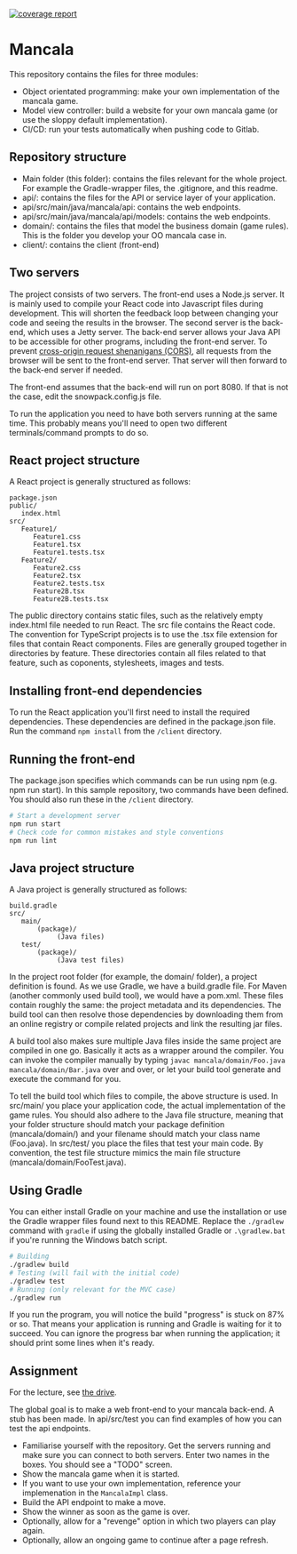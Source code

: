 [![coverage report](https://git.sogyo.nl/gvdwel/mancala-java/badges/mvc/coverage.svg)](https://git.sogyo.nl/gvdwel/mancala-java/-/commits/mvc)

# Mancala

This repository contains the files for three modules:
- Object orientated programming: make your own implementation of the mancala game.
- Model view controller: build a website for your own mancala game (or use the sloppy default implementation).
- CI/CD: run your tests automatically when pushing code to Gitlab.


## Repository structure

- Main folder (this folder): contains the files relevant for the whole project. For example the Gradle-wrapper files, the .gitignore, and this readme.
- api/: contains the files for the API or service layer of your application.
- api/src/main/java/mancala/api: contains the web endpoints.
- api/src/main/java/mancala/api/models: contains the web endpoints.
- domain/: contains the files that model the business domain (game rules). This is the folder you develop your OO mancala case in.
- client/: contains the client (front-end)

## Two servers

The project consists of two servers. The front-end uses a Node.js server. It is mainly used to compile your React code into Javascript files during development. This will shorten the feedback loop between changing your code and seeing the results in the browser. The second server is the back-end, which uses a Jetty server. The back-end server allows your Java API to be accessible for other programs, including the front-end server. To prevent [cross-origin request shenanigans (CORS)](https://developer.mozilla.org/en-US/docs/Web/HTTP/CORS), all requests from the browser will be sent to the front-end server. That server will then forward to the back-end server if needed.

The front-end assumes that the back-end will run on port 8080. If that is not the case, edit the snowpack.config.js file.

To run the application you need to have both servers running at the same time. This probably means you'll need to open two different terminals/command prompts to do so.


## React project structure

A React project is generally structured as follows:

```
package.json
public/
   index.html
src/
   Feature1/
      Feature1.css
      Feature1.tsx
      Feature1.tests.tsx
   Feature2/
      Feature2.css
      Feature2.tsx
      Feature2.tests.tsx
      Feature2B.tsx
      Feature2B.tests.tsx
```

The public directory contains static files, such as the relatively empty index.html file needed to run React. The src file contains the React code. The convention for TypeScript projects is to use the .tsx file extension for files that contain React components. Files are generally grouped together in directories by feature. These directories contain all files related to that feature, such as coponents, stylesheets, images and tests.

## Installing front-end dependencies

To run the React application you'll first need to install the required dependencies. These dependencies are defined in the package.json file. Run the command `npm install` from the `/client` directory.

## Running the front-end

The package.json specifies which commands can be run using npm (e.g. npm run start). In this sample repository, two commands have been defined. You should also run these in the `/client` directory.

```bash
# Start a development server
npm run start
# Check code for common mistakes and style conventions
npm run lint
```



## Java project structure

A Java project is generally structured as follows:

```
build.gradle
src/
   main/
       (package)/
            (Java files)
   test/
       (package)/
            (Java test files)
```

In the project root folder (for example, the domain/ folder), a project definition is found. As we use Gradle, we have a build.gradle file. For Maven (another commonly used build tool), we would have a pom.xml. These files contain roughly the same: the project metadata and its dependencies. The build tool can then resolve those dependencies by downloading them from an online registry or compile related projects and link the resulting jar files.

A build tool also makes sure multiple Java files inside the same project are compiled in one go. Basically it acts as a wrapper around the compiler. You can invoke the compiler manually by typing `javac mancala/domain/Foo.java mancala/domain/Bar.java` over and over, or let your build tool generate and execute the command for you.

To tell the build tool which files to compile, the above structure is used. In src/main/ you place your application code, the actual implementation of the game rules. You should also adhere to the Java file structure, meaning that your folder structure should match your package definition (mancala/domain/) and your filename should match your class name (Foo.java). In src/test/ you place the files that test your main code. By convention, the test file structure mimics the main file structure (mancala/domain/FooTest.java).

## Using Gradle

You can either install Gradle on your machine and use the installation or use the Gradle wrapper files found next to this README. Replace the `./gradlew` command with `gradle` if using the globally installed Gradle or `.\gradlew.bat` if you're running the Windows batch script.

```bash
# Building
./gradlew build
# Testing (will fail with the initial code)
./gradlew test
# Running (only relevant for the MVC case)
./gradlew run
```

If you run the program, you will notice the build "progress" is stuck on 87% or so. That means your application is running and Gradle is waiting for it to succeed. You can ignore the progress bar when running the application; it should print some lines when it's ready.

## Assignment

For the lecture, see [the drive](https://drive.google.com/drive/u/0/folders/1PvC-HS8ty3mdtSaNdR5rt5-GwL-5_LaY).

The global goal is to make a web front-end to your mancala back-end. A stub has been made. In api/src/test you can find examples of how you can test the api endpoints.

- Familiarise yourself with the repository. Get the servers running and make sure you can connect to both servers. Enter two names in the boxes. You should see a "TODO" screen.
- Show the mancala game when it is started.
- If you want to use your own implementation, reference your implemenation in the `MancalaImpl` class.
- Build the API endpoint to make a move.
- Show the winner as soon as the game is over.
- Optionally, allow for a "revenge" option in which two players can play again.
- Optionally, allow an ongoing game to continue after a page refresh.
